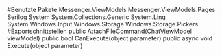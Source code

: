#Benutzte Pakete
Messenger.ViewModels
Messenger.ViewModels.Pages
Serilog
System
System.Collections.Generic
System.Linq
System.Windows.Input
Windows.Storage
Windows.Storage.Pickers
#Exportschnittstellen
public AttachFileCommand(ChatViewModel viewModel)
public bool CanExecute(object parameter)
public async void Execute(object parameter)
